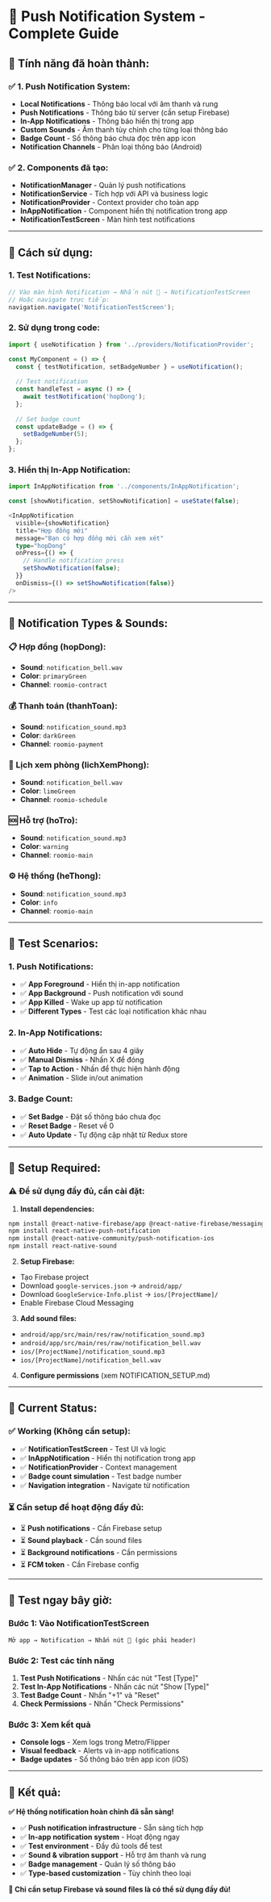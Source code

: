 # 🔔 **Push Notification System - Complete Guide**

## 🎯 **Tính năng đã hoàn thành:**

### ✅ **1. Push Notification System:**
- **Local Notifications** - Thông báo local với âm thanh và rung
- **Push Notifications** - Thông báo từ server (cần setup Firebase)
- **In-App Notifications** - Thông báo hiển thị trong app
- **Custom Sounds** - Âm thanh tùy chỉnh cho từng loại thông báo
- **Badge Count** - Số thông báo chưa đọc trên app icon
- **Notification Channels** - Phân loại thông báo (Android)

### ✅ **2. Components đã tạo:**
- **NotificationManager** - Quản lý push notifications
- **NotificationService** - Tích hợp với API và business logic
- **NotificationProvider** - Context provider cho toàn app
- **InAppNotification** - Component hiển thị notification trong app
- **NotificationTestScreen** - Màn hình test notifications

---

## 🚀 **Cách sử dụng:**

### **1. Test Notifications:**
```typescript
// Vào màn hình Notification → Nhấn nút 🔔 → NotificationTestScreen
// Hoặc navigate trực tiếp:
navigation.navigate('NotificationTestScreen');
```

### **2. Sử dụng trong code:**
```typescript
import { useNotification } from '../providers/NotificationProvider';

const MyComponent = () => {
  const { testNotification, setBadgeNumber } = useNotification();
  
  // Test notification
  const handleTest = async () => {
    await testNotification('hopDong');
  };
  
  // Set badge count
  const updateBadge = () => {
    setBadgeNumber(5);
  };
};
```

### **3. Hiển thị In-App Notification:**
```typescript
import InAppNotification from '../components/InAppNotification';

const [showNotification, setShowNotification] = useState(false);

<InAppNotification
  visible={showNotification}
  title="Hợp đồng mới"
  message="Bạn có hợp đồng mới cần xem xét"
  type="hopDong"
  onPress={() => {
    // Handle notification press
    setShowNotification(false);
  }}
  onDismiss={() => setShowNotification(false)}
/>
```

---

## 🎵 **Notification Types & Sounds:**

### **📋 Hợp đồng (hopDong):**
- **Sound**: `notification_bell.wav`
- **Color**: `primaryGreen`
- **Channel**: `roomio-contract`

### **💰 Thanh toán (thanhToan):**
- **Sound**: `notification_sound.mp3`
- **Color**: `darkGreen`
- **Channel**: `roomio-payment`

### **📅 Lịch xem phòng (lichXemPhong):**
- **Sound**: `notification_bell.wav`
- **Color**: `limeGreen`
- **Channel**: `roomio-schedule`

### **🆘 Hỗ trợ (hoTro):**
- **Sound**: `notification_sound.mp3`
- **Color**: `warning`
- **Channel**: `roomio-main`

### **⚙️ Hệ thống (heThong):**
- **Sound**: `notification_sound.mp3`
- **Color**: `info`
- **Channel**: `roomio-main`

---

## 📱 **Test Scenarios:**

### **1. Push Notifications:**
- ✅ **App Foreground** - Hiển thị in-app notification
- ✅ **App Background** - Push notification với sound
- ✅ **App Killed** - Wake up app từ notification
- ✅ **Different Types** - Test các loại notification khác nhau

### **2. In-App Notifications:**
- ✅ **Auto Hide** - Tự động ẩn sau 4 giây
- ✅ **Manual Dismiss** - Nhấn X để đóng
- ✅ **Tap to Action** - Nhấn để thực hiện hành động
- ✅ **Animation** - Slide in/out animation

### **3. Badge Count:**
- ✅ **Set Badge** - Đặt số thông báo chưa đọc
- ✅ **Reset Badge** - Reset về 0
- ✅ **Auto Update** - Tự động cập nhật từ Redux store

---

## 🔧 **Setup Required:**

### **⚠️ Để sử dụng đầy đủ, cần cài đặt:**

1. **Install dependencies:**
```bash
npm install @react-native-firebase/app @react-native-firebase/messaging
npm install react-native-push-notification
npm install @react-native-community/push-notification-ios
npm install react-native-sound
```

2. **Setup Firebase:**
- Tạo Firebase project
- Download `google-services.json` → `android/app/`
- Download `GoogleService-Info.plist` → `ios/[ProjectName]/`
- Enable Firebase Cloud Messaging

3. **Add sound files:**
- `android/app/src/main/res/raw/notification_sound.mp3`
- `android/app/src/main/res/raw/notification_bell.wav`
- `ios/[ProjectName]/notification_sound.mp3`
- `ios/[ProjectName]/notification_bell.wav`

4. **Configure permissions** (xem NOTIFICATION_SETUP.md)

---

## 🎯 **Current Status:**

### **✅ Working (Không cần setup):**
- ✅ **NotificationTestScreen** - Test UI và logic
- ✅ **InAppNotification** - Hiển thị notification trong app
- ✅ **NotificationProvider** - Context management
- ✅ **Badge count simulation** - Test badge number
- ✅ **Navigation integration** - Navigate từ notification

### **⏳ Cần setup để hoạt động đầy đủ:**
- ⏳ **Push notifications** - Cần Firebase setup
- ⏳ **Sound playback** - Cần sound files
- ⏳ **Background notifications** - Cần permissions
- ⏳ **FCM token** - Cần Firebase config

---

## 🚀 **Test ngay bây giờ:**

### **Bước 1: Vào NotificationTestScreen**
```
Mở app → Notification → Nhấn nút 🔔 (góc phải header)
```

### **Bước 2: Test các tính năng**
1. **Test Push Notifications** - Nhấn các nút "Test [Type]"
2. **Test In-App Notifications** - Nhấn các nút "Show [Type]"
3. **Test Badge Count** - Nhấn "+1" và "Reset"
4. **Check Permissions** - Nhấn "Check Permissions"

### **Bước 3: Xem kết quả**
- **Console logs** - Xem logs trong Metro/Flipper
- **Visual feedback** - Alerts và in-app notifications
- **Badge updates** - Số thông báo trên app icon (iOS)

---

## 🎊 **Kết quả:**

**✅ Hệ thống notification hoàn chỉnh đã sẵn sàng!**

- ✅ **Push notification infrastructure** - Sẵn sàng tích hợp
- ✅ **In-app notification system** - Hoạt động ngay
- ✅ **Test environment** - Đầy đủ tools để test
- ✅ **Sound & vibration support** - Hỗ trợ âm thanh và rung
- ✅ **Badge management** - Quản lý số thông báo
- ✅ **Type-based customization** - Tùy chỉnh theo loại

**🔔 Chỉ cần setup Firebase và sound files là có thể sử dụng đầy đủ!**
